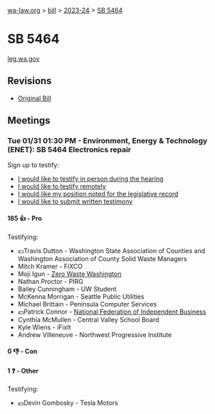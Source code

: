 [wa-law.org](/) > [bill](/bill/) > [2023-24](/bill/2023-24/) > [SB 5464](/bill/2023-24/sb/5464/)

# SB 5464
[leg.wa.gov](https://app.leg.wa.gov/billsummary?BillNumber=5464&Year=2023&Initiative=false)

## Revisions
* [Original Bill](1/)

## Meetings
### Tue 01/31 01:30 PM - Environment, Energy & Technology (ENET): SB 5464 Electronics repair
Sign up to testify:
* [I would like to testify in person during the hearing](https://app.leg.wa.gov/csi/Testifier/Add?chamber=House&mId=30567&aId=150434&caId=20834&tId=1)
* [I would like to testify remotely](https://app.leg.wa.gov/csi/Testifier/Add?chamber=House&mId=30567&aId=150434&caId=20834&tId=2)
* [I would like my position noted for the legislative record](https://app.leg.wa.gov/csi/Testifier/Add?chamber=House&mId=30567&aId=150434&caId=20834&tId=3)
* [I would like to submit written testimony](https://app.leg.wa.gov/csi/Testifier/Add?chamber=House&mId=30567&aId=150434&caId=20834&tId=4)

#### 185 👍 - Pro
Testifying:
* 💵Travis Dutton - Washington State Association of Counties and Washington Association of County Solid Waste Managers
* Mitch Kramer - FiXCO
* Moji Igun - [Zero Waste Washington](/org/zero_waste_washington/)
* Nathan Proctor - PIRG
* Bailey Cunningham - UW Student
* McKenna Morrigan - Seattle Public Utilities
* Michael Brittain - Peninsula Computer Services
* 💵Patrick Connor - [National Federation of Independent Business](/org/national_federation_of_independent_business/)
* Cynthia McMullen - Central Valley School Board
* Kyle Wiens - iFixIt
* Andrew Villeneuve - Northwest Progressive Institute

#### 0 👎 - Con

#### 1 ❓ - Other
Testifying:
* 💵Devin Gombosky - Tesla Motors
